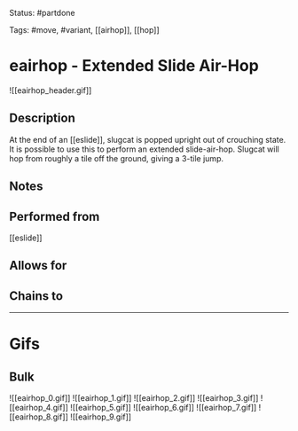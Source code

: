 Status: #partdone

Tags: #move, #variant, [[airhop]], [[hop]]

# eairhop - Extended Slide Air-Hop
![[eairhop_header.gif]]
## Description
At the end of an [[eslide]], slugcat is popped upright out of crouching state. It is possible to use this to perform an extended slide-air-hop. Slugcat will hop from roughly a tile off the ground, giving a 3-tile jump.

## Notes


## Performed from
[[eslide]]

## Allows for


## Chains to


___
# Gifs
## Bulk
![[eairhop_0.gif]]
![[eairhop_1.gif]]
![[eairhop_2.gif]]
![[eairhop_3.gif]]
![[eairhop_4.gif]]
![[eairhop_5.gif]]
![[eairhop_6.gif]]
![[eairhop_7.gif]]
![[eairhop_8.gif]]
![[eairhop_9.gif]]